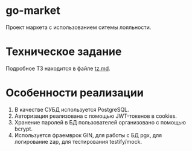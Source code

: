 
# go-market

 Проект маркета с использованием ситемы лояльности. 

# Техническое задание

Подробное ТЗ находится в файле [tz.md](doc/tz.md).

# Особенности реализации

1. В качестве СУБД используется PostgreSQL.
3. Авторизация реализована с помощью JWT-токенов в cookies.
4. Хранение паролей в БД пользователей организовано с помощью bcrypt.
5. Используется фраемврок GIN, для работы с БД pgx, для логирование zap, для тестирования testify/mock.


